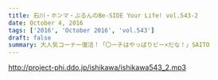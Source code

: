 ```yaml
---
title: 石川・ホンマ・ぶるんのBe-SIDE Your Life! vol.543-2
date: October 4, 2016
tags: ['2016', 'October 2016', 'vol.543']
draft: false
summary: 大人気コーナー復活！「〇ーチはやっぱりビー×だな！」SAITO
---
```


http://project-phi.ddo.jp/ishikawa/ishikawa543_2.mp3